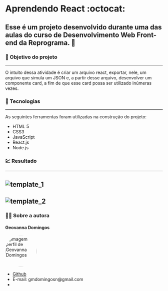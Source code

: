 # Aprendendo React :octocat:
## Esse é um projeto desenvolvido durante uma das aulas do curso de Desenvolvimento Web Front-end da Reprograma. :yellow_heart:


### :dart: Objetivo do projeto
---

O intuito dessa atividade é criar um arquivo react, exportar, nele, um arquivo que simula um JSON e, a partir desse arquivo, desenvolver um componente card, a fim de que esse card possa ser utilizado inúmeras vezes. 


### :wrench: Tecnologias 
---

As seguintes ferramentas foram utilizadas na construção do projeto:

- HTML 5
- CSS3
- JavaScript
- React.js
- Node.js


### :chart: Resultado
---

<h2>
    <img alt="template_1" src="../src/assets/template_1.png" />
</h2>
<h2>
    <img alt="template_2" src="../src/assets/template_2.png" />
</h2>


### :woman_technologist: Sobre a autora
#### Geovanna Domingos

<img style="border-radius: 50%;" src="../src/assets/foto_perfil.jpg" width="100px;" alt="Imagem perfil de Geovanna Domingos"/>
<ul><li><a href="https://github.com/geovannaadomingos" target="_blanck">Github</a></li>
<li>E-mail: gmdomingosn@gmail.com<li></ul>